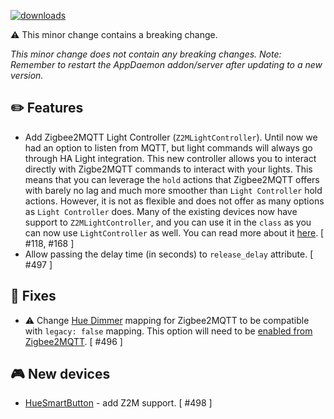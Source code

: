 [![downloads](https://img.shields.io/github/downloads/xaviml/controllerx/VERSION_TAG/total?style=for-the-badge)](http://github.com/xaviml/controllerx/releases/VERSION_TAG)

:warning: This minor change contains a breaking change.

_This minor change does not contain any breaking changes._
_Note: Remember to restart the AppDaemon addon/server after updating to a new version._

## :pencil2: Features

- Add Zigbee2MQTT Light Controller (`Z2MLightController`). Until now we had an option to listen from MQTT, but light commands will always go through HA Light integration. This new controller allows you to interact directly with Zigbe2MQTT commands to interact with your lights. This means that you can leverage the `hold` actions that Zigbee2MQTT offers with barely no lag and much more smoother than `Light Controller` hold actions. However, it is not as flexible and does not offer as many options as `Light Controller` does. Many of the existing devices now have support to `Z2MLightController`, and you can use it in the `class` as you can now use `LightController` as well. You can read more about it [here](https://BASE_URL/controllerx/others/zigbee2mqtt-light-controller). [ #118, #168 ]
- Allow passing the delay time (in seconds) to `release_delay` attribute. [ #497 ]

## :hammer: Fixes

- :warning: Change [Hue Dimmer](https://BASE_URL/controllerx/controllers/HueDimmer) mapping for Zigbee2MQTT to be compatible with `legacy: false` mapping. This option will need to be [enabled from Zigbee2MQTT](https://www.zigbee2mqtt.io/devices/324131092621.html#options). [ #496 ]

<!--
## :clock2: Performance
-->

<!--
## :scroll: Docs
-->

<!--
## :wrench: Refactor
-->

## :video_game: New devices

- [HueSmartButton](https://BASE_URL/controllerx/controllers/HueSmartButton) - add Z2M support. [ #498 ]
